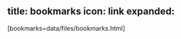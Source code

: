 title: bookmarks
icon: link
expanded: 
------------------------------------
[bookmarks=data/files/bookmarks.html]